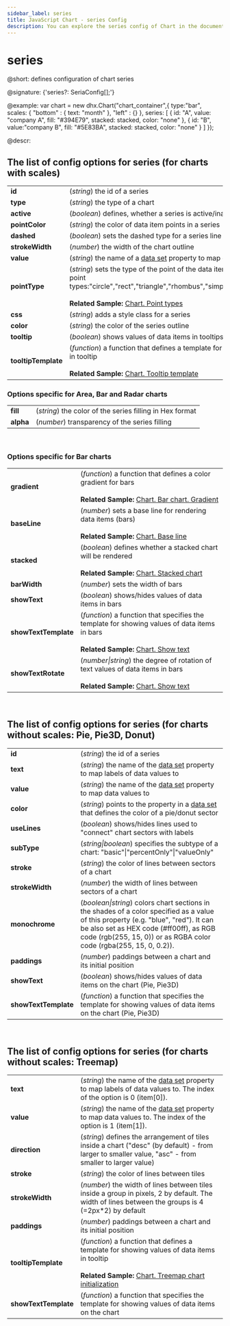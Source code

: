 ```yaml
---
sidebar_label: series
title: JavaScript Chart - series Config 
description: You can explore the series config of Chart in the documentation of the DHTMLX JavaScript UI library. Browse developer guides and API reference, try out code examples and live demos, and download a free 30-day evaluation version of DHTMLX Suite 7.
---
```


# series

@short: defines configuration of chart series

@signature: {'series?: SeriaConfig[];'}

@example:
var chart = new dhx.Chart("chart_container",{
    type:"bar",
    scales: {
        "bottom" : {
            text: "month"
        },
        "left" : {}
    },
    series: [
        {
            id: "A",
            value: "company A",
            fill: "#394E79",
            stacked: stacked,
            color: "none"
        },
        {
            id: "B",
            value:"company B",
            fill: "#5E83BA",
            stacked: stacked,
            color: "none"
        }
    ]
});

@descr:

## The list of config options for series (for charts with scales)

<table>
	<tbody>
    	<tr>
			<td><b>id</b></td>
			<td>(<i>string</i>) the id of a series </td>
		</tr>
		<tr>
			<td><b>type</b></td>
			<td>(<i>string</i>) the type of a chart </td>
		</tr>
		<tr>
			<td><b>active</b></td>
			<td>(<i>boolean</i>) defines, whether a series is active/inactive </td>
		</tr>
		<tr>
			<td><b>pointColor</b></td>
			<td>(<i>string</i>) the color of data item points in a series </td>
		</tr>
		<tr>
			<td><b>dashed</b></td>
			<td>(<i>boolean</i>) sets the dashed type for a series line </td>
		</tr>
		<tr>
			<td><b>strokeWidth</b></td>
			<td>(<i>number</i>) the width of the chart outline </td>
		</tr>
		<tr>
			<td><b>value</b></td>
			<td>(<i>string</i>) the name of a <a href="../../data_loading#preparing-data-set">data set</a> property to map data values to </td>
		</tr>
		<tr>
			<td><b>pointType</b></td>
			<td>(<i>string</i>) sets the type of the point of the data item. There are the following point types:"circle","rect","triangle","rhombus","simpleRect","simpleCircle","empty" <br/>
			<br><b>Related Sample: </b><a href="https://snippet.dhtmlx.com/cbj54wwu" target="_blank">Chart. Point types</a>
			</td>
		</tr>
		<tr>
			<td><b>css</b></td>
			<td>(<i>string</i>) adds a style class for a series </td>
		</tr>
		<tr>
			<td><b>color</b></td>
			<td>(<i>string</i>) the color of the series outline</td>
		</tr>
		<tr>
			<td><b>tooltip</b></td>
			<td>(<i>boolean</i>) shows values of data items in tooltips, <i>true</i> by default</td>
		</tr>
		<tr>
			<td><b>tooltipTemplate</b></td>
			<td>(<i>function</i>) a function that defines a template for showing values of data items in tooltip <br/>
			<br><b>Related Sample: </b><a href="https://snippet.dhtmlx.com/mbz7dkku" target="_blank">Chart. Tooltip template</a>
			</td>
		</tr>
    </tbody>
</table>

### Options specific for Area, Bar and Radar charts

<table>
	<tbody>
        <tr>
			<td><b>fill</b></td>
			<td>(<i>string</i>) the color of the series filling in Hex format</td>
		</tr>
		<tr>
			<td><b>alpha</b></td>
			<td>(<i>number</i>) transparency of the series filling</td>
		</tr>
    </tbody>
</table>
<br/>

### Options specific for Bar charts

<table>
	<tbody>
    	<tr>
			<td><b>gradient</b></td>
			<td>(<i>function</i>) a function that defines a color gradient for bars <br/>
			<br><b>Related Sample: </b><a href="https://snippet.dhtmlx.com/j3duyn2q" target="_blank">Chart. Bar chart. Gradient</a>
			</td>
		</tr>
        <tr>
			<td><b>baseLine</b></td>
			<td>(<i>number</i>) sets a base line for rendering data items (bars) <br/>
			<br><b>Related Sample: </b><a href="https://snippet.dhtmlx.com/6tls4qhf" target="_blank">Chart. Base line</a>
			</td>
		</tr>
		<tr>
			<td><b>stacked</b></td>
			<td>(<i>boolean</i>) defines whether a stacked chart will be rendered  <br/>
			<br><b>Related Sample: </b><a href="https://snippet.dhtmlx.com/ilew1ds4" target="_blank">Chart. Stacked chart</a>
			</td>
		</tr>
		<tr>
			<td><b>barWidth</b></td>
			<td>(<i>number</i>) sets the width of bars</td>
		</tr>
		<tr>
			<td><b>showText</b></td>
			<td>(<i>boolean</i>) shows/hides values of data items in bars</td>
		</tr>
		<tr>
			<td><b>showTextTemplate</b></td>
			<td>(<i>function</i>) a function that specifies the template for showing values of data items in bars <br/>
			<br><b>Related Sample: </b><a href="https://snippet.dhtmlx.com/o7ke2f1s" target="_blank">Chart. Show text</a>
			</td>
		</tr>
		<tr>
			<td><b>showTextRotate</b></td>
			<td>(<i>number|string</i>) the degree of rotation of text values of data items in bars <br/>
			<br><b>Related Sample: </b><a href="https://snippet.dhtmlx.com/o7ke2f1s" target="_blank">Chart. Show text</a>
			</td>
		</tr>
    </tbody>
</table>
<br/>

## The list of config options for series (for charts without scales: Pie, Pie3D, Donut)

<table>
	<tbody>
        <tr>
			<td><b>id</b></td>
			<td>(<i>string</i>) the id of a series</td>
		</tr>
		<tr>
			<td><b>text</b></td>
			<td>(<i>string</i>) the name of the <a href="../../data_loading#preparing-data-set">data set</a> property to map labels of data values to </td>
		</tr>
		<tr>
			<td><b>value</b></td>
			<td>(<i>string</i>) the name of the <a href="../../data_loading#preparing-data-set">data set</a> property to map data values to</td>
		</tr>
		<tr>
			<td><b>color</b></td>
			<td>(<i>string</i>) points to the property in a <a href="../../data_loading#preparing-data-set">data set</a> that defines the color of a pie/donut sector</td>
		</tr>
		<tr>
			<td><b>useLines</b></td>
			<td>(<i>boolean</i>) shows/hides lines used to "connect" chart sectors with labels</td>
		</tr>
		<tr>
			<td><b>subType</b></td>
			<td>(<i>string|boolean</i>) specifies the subtype of a chart: "basic"|"percentOnly"|"valueOnly"</td>
		</tr>
		<tr>
			<td><b>stroke</b></td>
			<td>(<i>string</i>) the color of lines between sectors of a chart</td>
		</tr>
		<tr>
			<td><b>strokeWidth</b></td>
			<td>(<i>number</i>) the width of lines between sectors of a chart</td>
		</tr>
		<tr>
			<td><b>monochrome</b></td>
			<td>(<i>boolean|string</i>) colors chart sections in the shades of a color specified as a value of this property (e.g. "blue", "red"). It can be also set as HEX code (#ff00ff), as RGB code (rgb(255, 15, 0)) or as RGBA color code (rgba(255, 15, 0, 0.2)).</td>
		</tr>
		<tr>
			<td><b>paddings</b></td>
			<td>(<i>number</i>) paddings between a chart and its initial position</td>
		</tr>
		<tr>
			<td><b>showText</b></td>
			<td>(<i>boolean</i>) shows/hides values of data items on the chart (Pie, Pie3D)</td>
		</tr>
		<tr>
			<td><b>showTextTemplate</b></td>
			<td>(<i>function</i>) a function that specifies the template for showing values of data items on the chart (Pie, Pie3D)</td>
		</tr>
    </tbody>
</table>
<br/>

## The list of config options for series (for charts without scales: Treemap)

<table>
	<tbody>
		<tr>
			<td><b>text</b></td>
			<td>(<i>string</i>) the name of the <a href="../../data_loading#preparing-data-set">data set</a> property to map labels of data values to. The index of the option is 0 (item[0]). </td>
		</tr>
		<tr>
			<td><b>value</b></td>
			<td>(<i>string</i>) the name of the <a href="../../data_loading#preparing-data-set">data set</a> property to map data values to. The index of the option is 1 (item[1]).</td>
		</tr>
		<tr>
			<td><b>direction</b></td>
			<td>(<i>string</i>) defines the arrangement of tiles inside a chart ("desc" (by default) - from larger to smaller value, "asc" - from smaller to larger value)</td>
		</tr>
		<tr>
			<td><b>stroke</b></td>
			<td>(<i>string</i>) the color of lines between tiles</td>
		</tr>
		<tr>
			<td><b>strokeWidth</b></td>
			<td>(<i>number</i>) the width of lines between tiles inside a group in pixels, 2 by default. The width of lines between the groups is 4 (=2px*2) by default </td>
		</tr>
		<tr>
			<td><b>paddings</b></td>
			<td>(<i>number</i>) paddings between a chart and its initial position</td>
		</tr>
		<tr>
			<td><b>tooltipTemplate</b></td>
			<td>(<i>function</i>) a function that defines a template for showing values of data items in tooltip<br/>
			<br><b>Related Sample: </b><a href="https://snippet.dhtmlx.com/p31wzm0b?text=chart" target="_blank">Chart. Treemap chart initialization</a>
			</td>
		</tr>
		<tr>
			<td><b>showTextTemplate</b></td>
			<td>(<i>function</i>) a function that specifies the template for showing values of data items on the chart</td>
		</tr>
    </tbody>
</table>
<br/>

[comment]: # (@related: chart/configuration_properties.md#series)
